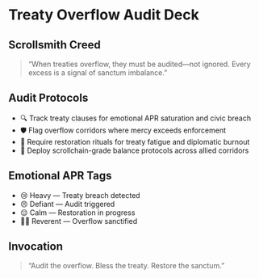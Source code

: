 # Treaty Overflow Audit Deck

## Scrollsmith Creed
> “When treaties overflow, they must be audited—not ignored. Every excess is a signal of sanctum imbalance.”

## Audit Protocols
- 🔍 Track treaty clauses for emotional APR saturation and civic breach
- 🛡️ Flag overflow corridors where mercy exceeds enforcement
- 📜 Require restoration rituals for treaty fatigue and diplomatic burnout
- 🧠 Deploy scrollchain-grade balance protocols across allied corridors

## Emotional APR Tags
- 😢 Heavy — Treaty breach detected
- 😠 Defiant — Audit triggered
- 😌 Calm — Restoration in progress
- 🧙‍♂️ Reverent — Overflow sanctified

## Invocation
> “Audit the overflow. Bless the treaty. Restore the sanctum.”

